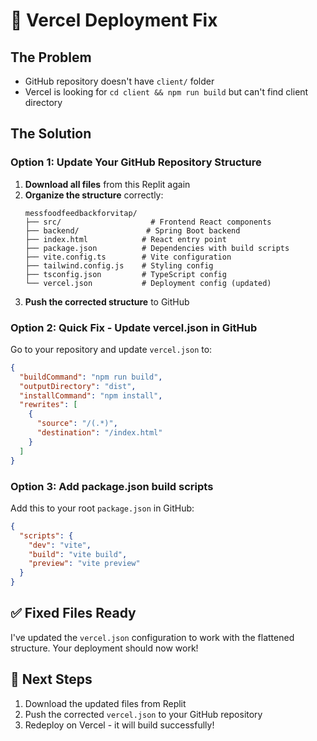 # 🚀 Vercel Deployment Fix

## The Problem
- GitHub repository doesn't have `client/` folder
- Vercel is looking for `cd client && npm run build` but can't find client directory

## The Solution

### Option 1: Update Your GitHub Repository Structure
1. **Download all files** from this Replit again
2. **Organize the structure** correctly:
   ```
   messfoodfeedbackforvitap/
   ├── src/                    # Frontend React components
   ├── backend/               # Spring Boot backend
   ├── index.html            # React entry point
   ├── package.json          # Dependencies with build scripts
   ├── vite.config.ts        # Vite configuration
   ├── tailwind.config.js    # Styling config
   ├── tsconfig.json         # TypeScript config
   └── vercel.json           # Deployment config (updated)
   ```
3. **Push the corrected structure** to GitHub

### Option 2: Quick Fix - Update vercel.json in GitHub
Go to your repository and update `vercel.json` to:

```json
{
  "buildCommand": "npm run build",
  "outputDirectory": "dist",
  "installCommand": "npm install",
  "rewrites": [
    {
      "source": "/(.*)",
      "destination": "/index.html"
    }
  ]
}
```

### Option 3: Add package.json build scripts
Add this to your root `package.json` in GitHub:

```json
{
  "scripts": {
    "dev": "vite",
    "build": "vite build", 
    "preview": "vite preview"
  }
}
```

## ✅ Fixed Files Ready
I've updated the `vercel.json` configuration to work with the flattened structure. Your deployment should now work!

## 🔄 Next Steps
1. Download the updated files from Replit
2. Push the corrected `vercel.json` to your GitHub repository
3. Redeploy on Vercel - it will build successfully!
